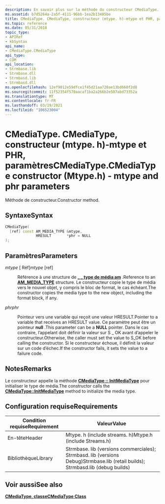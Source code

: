 ```yaml
---
description: En savoir plus sur la méthode du constructeur CMediaType. CMediaType (mtype. h). Cette méthode utilise les paramètres’mtype’et’PHR'.
ms.assetid: b7d5264a-2a5f-4111-96bb-1ea2b13405be
title: CMediaType. CMediaType, constructeur (mtype. h)-mtype et PHR, paramètres
ms.topic: reference
ms.date: 05/31/2018
topic_type:
- APIRef
- kbSyntax
api_name:
- CMediaType.CMediaType
api_type:
- COM
api_location:
- Strmbase.lib
- Strmbase.dll
- Strmbasd.lib
- Strmbasd.dll
ms.openlocfilehash: 12ef9012e59dfce1f45d21aa720ae13bd660f2d8
ms.sourcegitcommit: 11f52354f570aacaf1ba2a266b2e507abd73352a
ms.translationtype: MT
ms.contentlocale: fr-FR
ms.lasthandoff: 03/19/2021
ms.locfileid: "106523004"
---
```

# <a name="cmediatypecmediatype-constructor-mtypeh---mtype-and-phr-parameters"></a><span data-ttu-id="c1cf6-104">CMediaType. CMediaType, constructeur (mtype. h)-mtype et PHR, paramètres</span><span class="sxs-lookup"><span data-stu-id="c1cf6-104">CMediaType.CMediaType constructor (Mtype.h) - mtype and phr parameters</span></span>

<span data-ttu-id="c1cf6-105">Méthode de constructeur.</span><span class="sxs-lookup"><span data-stu-id="c1cf6-105">Constructor method.</span></span>

## <a name="syntax"></a><span data-ttu-id="c1cf6-106">Syntaxe</span><span class="sxs-lookup"><span data-stu-id="c1cf6-106">Syntax</span></span>


```C++
CMediaType(
  [ref] const AM_MEDIA_TYPE &mtype,
              HRESULT       *phr = NULL
);
```



## <a name="parameters"></a><span data-ttu-id="c1cf6-107">Paramètres</span><span class="sxs-lookup"><span data-stu-id="c1cf6-107">Parameters</span></span>

<dl> <dt>

<span data-ttu-id="c1cf6-108">*mtype* \[ Réf\]</span><span class="sxs-lookup"><span data-stu-id="c1cf6-108">*mtype* \[ref\]</span></span>
</dt> <dd>

<span data-ttu-id="c1cf6-109">Référence à une structure de [**\_ \_ type de média am**](/windows/win32/api/strmif/ns-strmif-am_media_type) .</span><span class="sxs-lookup"><span data-stu-id="c1cf6-109">Reference to an [**AM\_MEDIA\_TYPE**](/windows/win32/api/strmif/ns-strmif-am_media_type) structure.</span></span> <span data-ttu-id="c1cf6-110">Le constructeur copie le type de média vers le nouvel objet, y compris le bloc de format, le cas échéant.</span><span class="sxs-lookup"><span data-stu-id="c1cf6-110">The constructor copies the media type to the new object, including the format block, if any.</span></span>

</dd> <dt>

<span data-ttu-id="c1cf6-111">*phr*</span><span class="sxs-lookup"><span data-stu-id="c1cf6-111">*phr*</span></span> 
</dt> <dd>

<span data-ttu-id="c1cf6-112">Pointeur vers une variable qui reçoit une valeur HRESULT.</span><span class="sxs-lookup"><span data-stu-id="c1cf6-112">Pointer to a variable that receives an HRESULT value.</span></span> <span data-ttu-id="c1cf6-113">Ce paramètre peut être un pointeur **null** .</span><span class="sxs-lookup"><span data-stu-id="c1cf6-113">This parameter can be a **NULL** pointer.</span></span> <span data-ttu-id="c1cf6-114">Dans le cas contraire, l’appelant doit définir la valeur sur S \_ OK avant d’appeler le constructeur.</span><span class="sxs-lookup"><span data-stu-id="c1cf6-114">Otherwise, the caller must set the value to S\_OK before calling the constructor.</span></span> <span data-ttu-id="c1cf6-115">Si le constructeur échoue, il définit la valeur sur un code d’échec.</span><span class="sxs-lookup"><span data-stu-id="c1cf6-115">If the constructor fails, it sets the value to a failure code.</span></span>

</dd> </dl>

## <a name="remarks"></a><span data-ttu-id="c1cf6-116">Notes</span><span class="sxs-lookup"><span data-stu-id="c1cf6-116">Remarks</span></span>

<span data-ttu-id="c1cf6-117">Le constructeur appelle la méthode [**CMediaType :: InitMediaType**](cmediatype-initmediatype.md) pour initialiser le type de média.</span><span class="sxs-lookup"><span data-stu-id="c1cf6-117">The constructor calls the [**CMediaType::InitMediaType**](cmediatype-initmediatype.md) method to initialize the media type.</span></span>

## <a name="requirements"></a><span data-ttu-id="c1cf6-118">Configuration requise</span><span class="sxs-lookup"><span data-stu-id="c1cf6-118">Requirements</span></span>

| <span data-ttu-id="c1cf6-119">Condition requise</span><span class="sxs-lookup"><span data-stu-id="c1cf6-119">Requirement</span></span>                   | <span data-ttu-id="c1cf6-120">Valeur</span><span class="sxs-lookup"><span data-stu-id="c1cf6-120">Value</span></span>                                                                                                                                                                                           |
|--------------------|--------------------------------------------------------------------------------------------------------------------------------------------------------------------------------------------|
| <span data-ttu-id="c1cf6-121">En-tête</span><span class="sxs-lookup"><span data-stu-id="c1cf6-121">Header</span></span>  | <span data-ttu-id="c1cf6-122">Mtype. h (include streams. h)</span><span class="sxs-lookup"><span data-stu-id="c1cf6-122">Mtype.h (include Streams.h)</span></span>                                                                                     |
| <span data-ttu-id="c1cf6-123">Bibliothèque</span><span class="sxs-lookup"><span data-stu-id="c1cf6-123">Library</span></span> | <span data-ttu-id="c1cf6-124">Strmbase. lib (versions commerciales); Strmbasd. lib (versions Debug)</span><span class="sxs-lookup"><span data-stu-id="c1cf6-124">Strmbase.lib (retail builds); Strmbasd.lib (debug builds)</span></span> |

## <a name="see-also"></a><span data-ttu-id="c1cf6-125">Voir aussi</span><span class="sxs-lookup"><span data-stu-id="c1cf6-125">See also</span></span>

<dl> <dt>

[<span data-ttu-id="c1cf6-126">**CMediaType, classe**</span><span class="sxs-lookup"><span data-stu-id="c1cf6-126">**CMediaType Class**</span></span>](cmediatype.md)
</dt> </dl>

 

 




